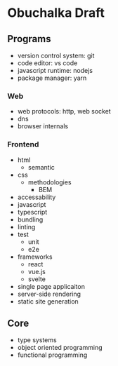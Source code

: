 # Obuchalka Draft

## Programs

* version control system: git 
* code editor: vs code
* javascript runtime: nodejs
* package manager: yarn

### Web

* web protocols: http, web socket
* dns
* browser internals

### Frontend

* html
  * semantic
* css
  * methodologies
    * BEM
* accessability
* javascript
* typescript
* bundling
* linting
* test
  * unit
  * e2e
* frameworks
  * react
  * vue.js
  * svelte
* single page applicaiton
* server-side rendering
* static site generation

## Core

* type systems
* object oriented programming
* functional programming